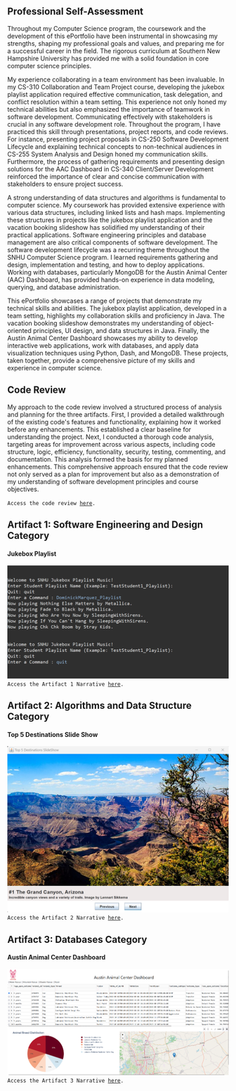 ## Professional Self-Assessment
Throughout my Computer Science program, the coursework and the development of this ePortfolio have been instrumental in showcasing my strengths, shaping my professional goals and values, and preparing me for a successful career in the field. The rigorous curriculum at Southern New Hampshire University has provided me with a solid foundation in core computer science principles.

My experience collaborating in a team environment has been invaluable.  In my CS-310 Collaboration and Team Project course, developing the jukebox playlist application required effective communication, task delegation, and conflict resolution within a team setting.  This experience not only honed my technical abilities but also emphasized the importance of teamwork in software development. Communicating effectively with stakeholders is crucial in any software development role.  Throughout the program, I have practiced this skill through presentations, project reports, and code reviews.  For instance, presenting project proposals in CS-250 Software Development Lifecycle and explaining technical concepts to non-technical audiences in CS-255 System Analysis and Design honed my communication skills. Furthermore, the process of gathering requirements and presenting design solutions for the AAC Dashboard in CS-340 Client/Server Development reinforced the importance of clear and concise communication with stakeholders to ensure project success.

A strong understanding of data structures and algorithms is fundamental to computer science. My coursework has provided extensive experience with various data structures, including linked lists and hash maps. Implementing these structures in projects like the jukebox playlist application and the vacation booking slideshow has solidified my understanding of their practical applications. Software engineering principles and database management are also critical components of software development. The software development lifecycle was a recurring theme throughout the SNHU Computer Science program. I learned requirements gathering and design, implementation and testing, and how to deploy applications. Working with databases, particularly MongoDB for the Austin Animal Center (AAC) Dashboard, has provided hands-on experience in data modeling, querying, and database administration.

This ePortfolio showcases a range of projects that demonstrate my technical skills and abilities. The jukebox playlist application, developed in a team setting, highlights my collaboration skills and proficiency in Java. The vacation booking slideshow demonstrates my understanding of object-oriented principles, UI design, and data structures in Java. Finally, the Austin Animal Center Dashboard showcases my ability to develop interactive web applications, work with databases, and apply data visualization techniques using Python, Dash, and MongoDB. These projects, taken together, provide a comprehensive picture of my skills and experience in computer science.

## Code Review
My approach to the code review involved a structured process of analysis and planning for the three artifacts. First, I provided a detailed walkthrough of the existing code's features and functionality, explaining how it worked before any enhancements. This established a clear baseline for understanding the project. Next, I conducted a thorough code analysis, targeting areas for improvement across various aspects, including code structure, logic, efficiency, functionality, security, testing, commenting, and documentation.  This analysis formed the basis for my planned enhancements. This comprehensive approach ensured that the code review not only served as a plan for improvement but also as a demonstration of my understanding of software development principles and course objectives.

<code>Access the code review <a href="">here</a>.</code>

## Artifact 1: Software Engineering and Design Category
#### Jukebox Playlist
<img src="images/Artifact-One-Enhancement-Running.png">
<code>Access the Artifact 1 Narrative <a href="https://myappsngames.github.io/artifact1">here</a>.</code>

## Artifact 2: Algorithms and Data Structure Category
#### Top 5 Destinations Slide Show
<img src="images/Artifact-Two-Enhancement-Running.png">
<code>Access the Artifact 2 Narrative <a href="https://myappsngames.github.io/artifact2">here</a>.</code>

## Artifact 3: Databases Category
#### Austin Animal Center Dashboard
<img src="images/Artifact-Three-Enhancement-Running.png">
<code>Access the Artifact 3 Narrative <a href="https://myappsngames.github.io/artifact3">here</a>.</code>

